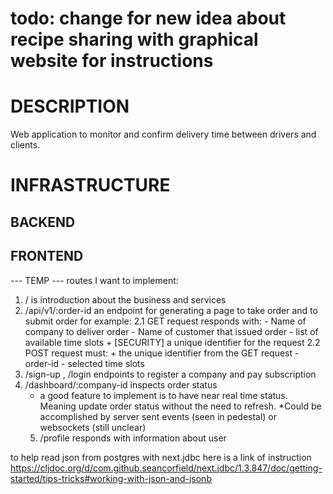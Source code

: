 # todo: change for new idea about recipe sharing with graphical website for instructions

# DESCRIPTION
Web application to monitor and confirm delivery time between drivers and clients.

# INFRASTRUCTURE
## BACKEND


## FRONTEND



--- TEMP ---
routes I want to implement:
1. / is introduction about the business and services
2. /api/v1/:order-id an endpoint for generating a page to take order and to submit order for example:
   2.1 GET request responds with:
	   - Name of company to deliver order
	   - Name of customer that issued order
	   - list of available time slots
	   + [SECURITY] a unique identifier for the request
   2.2 POST request must:
	   + the unique identifier from the GET request
	   - order-id
	   - selected time slots
3. /sign-up , /login endpoints to register a company and pay subscription
4. /dashboard/:company-id  inspects order status
   + a good feature to implement is to have near real time status. Meaning update order status without the need to refresh. *Could be accomplished by server sent events (seen in pedestal) or websockets (still unclear)
   5. /profile responds with information about user


to help read json from postgres with next.jdbc here is a link of instruction 
https://cljdoc.org/d/com.github.seancorfield/next.jdbc/1.3.847/doc/getting-started/tips-tricks#working-with-json-and-jsonb
